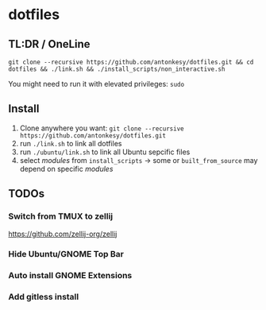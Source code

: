 # dotfiles

## TL:DR / OneLine

`git clone --recursive https://github.com/antonkesy/dotfiles.git && cd dotfiles && ./link.sh && ./install_scripts/non_interactive.sh`

You might need to run it with elevated privileges: `sudo`

## Install

1. Clone anywhere you want:
   `git clone --recursive https://github.com/antonkesy/dotfiles.git`
2. run `./link.sh` to link all dotfiles
3. run `./ubuntu/link.sh` to link all Ubuntu sepcific files
4. select _modules_ from `install_scripts` -> some or `built_from_source` may depend on specific _modules_

## TODOs

### Switch from TMUX to zellij

https://github.com/zellij-org/zellij

### Hide Ubuntu/GNOME Top Bar

### Auto install GNOME Extensions

### Add gitless install
